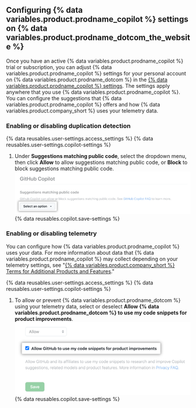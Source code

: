 ## Configuring {% data variables.product.prodname_copilot %} settings on {% data variables.product.prodname_dotcom_the_website %}

Once you have an active {% data variables.product.prodname_copilot %} trial or subscription, you can adjust {% data variables.product.prodname_copilot %} settings for your personal account on {% data variables.product.prodname_dotcom %} in the [{% data variables.product.prodname_copilot %} settings](https://github.com/settings/copilot). The settings apply anywhere that you use {% data variables.product.prodname_copilot %}. You can configure the suggestions that {% data variables.product.prodname_copilot %} offers and how {% data variables.product.company_short %} uses your telemetry data.

### Enabling or disabling duplication detection

{% data reusables.user-settings.access_settings %}
{% data reusables.user-settings.copilot-settings %}
1. Under **Suggestions matching public code**, select the dropdown menu, then click **Allow** to allow suggestions matching public code, or **Block** to block suggestions matching public code.
  ![Screenshot of duplication detection option](/assets/images/help/copilot/duplication-detection.png)
{% data reusables.copilot.save-settings %}

### Enabling or disabling telemetry

You can configure how {% data variables.product.prodname_copilot %} uses your data. For more information about data that {% data variables.product.prodname_copilot %} may collect depending on your telemetry settings, see "[{% data variables.product.company_short %} Terms for Additional Products and Features](/free-pro-team@latest/site-policy/github-terms/github-terms-for-additional-products-and-features#github-copilot)."

{% data reusables.user-settings.access_settings %}
{% data reusables.user-settings.copilot-settings %}
1. To allow or prevent {% data variables.product.prodname_dotcom %} using your telemetry data, select or deselect **Allow {% data variables.product.prodname_dotcom %} to use my code snippets for product improvements**.
  ![Screenshot of telemetry option](/assets/images/help/copilot/telemetry-option.png)
{% data reusables.copilot.save-settings %}
